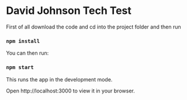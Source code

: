 # David Johnson Tech Test

First of all download the code and cd into the project folder and then run

### `npm install`
You can then run:

### `npm start`
This runs the app in the development mode.

Open http://localhost:3000 to view it in your browser.
